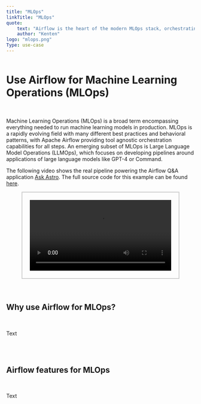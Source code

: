 ```yaml
---
title: "MLOps"
linkTitle: "MLOps"
quote:
    text: "Airflow is the heart of the modern MLOps stack, orchestrating the entire machine learning lifecycle."
    author: "Kenten"
logo: "mlops.png"
Type: use-case
---
```


<div style="display: flex; justify-content: center; align-items: center;">

# Use Airflow for Machine Learning Operations (MLOps)

</div>

</br>

Machine Learning Operations (MLOps) is a broad term encompassing everything needed to run machine learning models in production. MLOps is a rapidly evolving field with many different best practices and behavioral patterns, with Apache Airflow providing tool agnostic orchestration capabilities for all steps. An emerging subset of MLOps is Large Language Model Operations (LLMOps), which focuses on developing pipelines around applications of large language models like GPT-4 or Command.

The following video shows the real pipeline powering the Airflow Q&A application [Ask Astro](ask.astronomer.io). The full source code for this example can be found [here](https://github.com/astronomer/ask-astro).

<div style="display: flex; justify-content: center; align-items: center; border: 2px solid #ccc; width: 75%; margin: auto; padding: 20px;">
    <video controls style="width: 100%; display: block;">
        <source src="/usecase-videos/placeholder_video_mlops.mp4" type="video/mp4">
        Your browser does not support the video tag.
    </video>
</div>

</br>
</br>

## Why use Airflow for MLOps?

</br>

Text

</br>
</br>

## Airflow features for MLOps

</br>

Text
